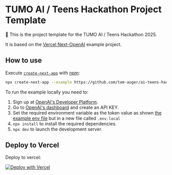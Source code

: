 # TUMO AI / Teens Hackathon Project Template

🤖 This is the project template for the TUMO AI / Teens Hackathon 2025. 

It is based on the [Vercel Next-OpenAI](https://github.com/vercel/ai/tree/main/examples/next-openai) example project.

## How to use

Execute [`create-next-app`](https://github.com/vercel/next.js/tree/canary/packages/create-next-app) with [npm](https://docs.npmjs.com/cli/init):

```bash
npx create-next-app --example https://github.com/tom-auger/ai-teens-hackathon/tree/main/ tumo-ai-teens-hackathon
```

To run the example locally you need to:

1. Sign up at [OpenAI's Developer Platform](https://platform.openai.com/signup).
2. Go to [OpenAI's dashboard](https://platform.openai.com/account/api-keys) and create an API KEY.
3. Set the required environment variable as the token value as shown [the example env file](./.env.local.example) but in a new file called `.env.local`
4. `npx install` to install the required dependencies.
5. `npx dev` to launch the development server.

## Deploy to Vercel

Deploy to vercel:

[![Deploy with Vercel](https://vercel.com/button)](https://vercel.com/new/clone?repository-url=https%3A%2F%2Fgithub%2Ecom%2Ftom%2Dauger%2Fai%2Dteens%2Dhackathon&env=OPENAI_API_KEY&project-name=tumo-ai-teens-hackathon&repository-name=tumo-ai-teens-hackathon)